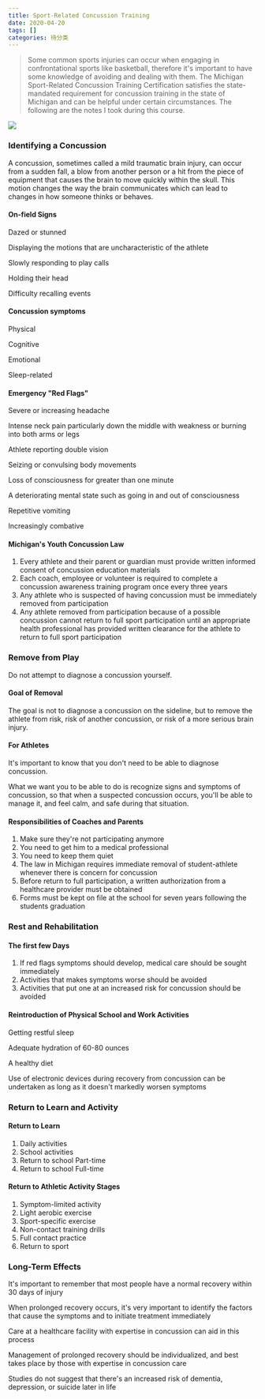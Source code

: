 ```yaml
---
title: Sport-Related Concussion Training
date: 2020-04-20
tags: []
categories: 待分类
---
```


> Some common sports injuries can occur when engaging in confrontational sports like basketball, therefore it's important to have some knowledge of avoiding and dealing with them. The Michigan Sport-Related Concussion Training Certification satisfies the state-mandated requirement for concussion training in the state of Michigan and can be helpful under certain circumstances. The following are the notes I took during this course.

<!--more-->

![](https://blog.zhuangzhihao.top/img/michigan-sport-related-concussion-training-certificate.png)

### Identifying a Concussion

A concussion, sometimes called a mild traumatic brain injury, can occur from a sudden fall, a blow from another person or a hit from the piece of equipment that causes the brain to move quickly within the skull. This motion changes the way the brain communicates which can lead to changes in how someone thinks or behaves.

#### On-field Signs

Dazed or stunned

Displaying the motions that are uncharacteristic of the athlete

Slowly responding to play calls

Holding their head

Difficulty recalling events

#### Concussion symptoms

Physical

Cognitive

Emotional

Sleep-related

#### Emergency "Red Flags"

Severe or increasing headache

Intense neck pain particularly down the middle with weakness or burning into both arms or legs

Athlete reporting double vision

Seizing or convulsing body movements

Loss of consciousness for greater than one minute

A deteriorating mental state such as going in and out of consciousness

Repetitive vomiting

Increasingly combative

#### Michigan's Youth Concussion Law

1. Every athlete and their parent or guardian must provide written informed consent of concussion education materials
2. Each coach, employee or volunteer is required to complete a concussion awareness training program once every three years
3. Any athlete who is suspected of having concussion must be immediately removed from participation
4. Any athlete removed from participation because of a possible concussion cannot return to full sport participation until an appropriate health professional has provided written clearance for the athlete to return to full sport participation

### Remove from Play

Do not attempt to diagnose a concussion yourself.

#### Goal of Removal

The goal is not to diagnose a concussion on the sideline, but to remove the athlete from risk, risk of another concussion, or risk of a more serious brain injury.

#### For Athletes

It's important to know that you don't need to be able to diagnose concussion.

What we want you to be able to do is recognize signs and symptoms of concussion, so that when a suspected concussion occurs, you'll be able to manage it, and feel calm, and safe during that situation.

#### Responsibilities of Coaches and Parents

1. Make sure they're not participating anymore
2. You need to get him to a medical professional
3. You need to keep them quiet
4. The law in Michigan requires immediate removal of student-athlete whenever there is concern for concussion
5. Before return to full participation, a written authorization from a healthcare provider must be obtained
6. Forms must be kept on file at the school for seven years following the students graduation

### Rest and Rehabilitation

#### The first few Days

1. If red flags symptoms should develop, medical care should be sought immediately
2. Activities that makes symptoms worse should be avoided
3. Activities that put one at an increased risk for concussion should be avoided

#### Reintroduction of Physical School and Work Activities

Getting restful sleep

Adequate hydration of 60-80 ounces

A healthy diet

Use of electronic devices during recovery from concussion can be undertaken as long as it doesn't markedly worsen symptoms

### Return to Learn and Activity

#### Return to Learn

1. Daily activities
2. School activities
3. Return to school Part-time
4. Return to school Full-time

#### Return to Athletic Activity Stages

1. Symptom-limited activity
2. Light aerobic exercise
3. Sport-specific exercise
4. Non-contact training drills
5. Full contact practice
6. Return to sport

### Long-Term Effects

It's important to remember that most people have a normal recovery within 30 days of injury

When prolonged recovery occurs, it's very important to identify the factors that cause the symptoms and to initiate treatment immediately

Care at a healthcare facility with expertise in concussion can aid in this process

Management of prolonged recovery should be individualized, and best takes place by those with expertise in concussion care

Studies do not suggest that there's an increased risk of dementia, depression, or suicide later in life
